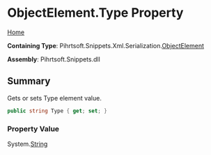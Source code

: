 <a name="_top"></a>

# ObjectElement\.Type Property

[Home](../../../../../../README.md#_top)

**Containing Type**: Pihrtsoft\.Snippets\.Xml\.Serialization\.[ObjectElement](../README.md#_top)

**Assembly**: Pihrtsoft\.Snippets\.dll

## Summary

Gets or sets Type element value\.

```csharp
public string Type { get; set; }
```

### Property Value

System\.[String](https://docs.microsoft.com/en-us/dotnet/api/system.string)

